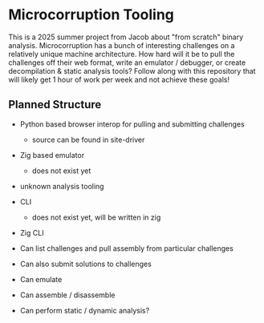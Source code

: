 # Microcorruption Tooling
This is a 2025 summer project from Jacob about "from scratch" binary analysis. Microcorruption has a bunch of interesting challenges on a relatively unique machine architecture. How hard will it be to pull the challenges off their web format, write an emulator / debugger, or create decompilation & static analysis tools? Follow along with this repository that will likely get 1 hour of work per week and not achieve these goals!

## Planned Structure
- Python based browser interop for pulling and submitting challenges
    - source can be found in site-driver
- Zig based emulator
    - does not exist yet
- unknown analysis tooling
- CLI
    - does not exist yet, will be written in zig

- Zig CLI
- Can list challenges and pull assembly from particular challenges
- Can also submit solutions to challenges
- Can emulate
- Can assemble / disassemble
- Can perform static / dynamic analysis?
